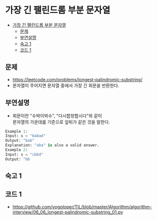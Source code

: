 # 가장 긴 팰린드롬 부분 문자열  

<!-- TOC -->

- [가장 긴 팰린드롬 부분 문자열](#%EA%B0%80%EC%9E%A5-%EA%B8%B4-%ED%8C%B0%EB%A6%B0%EB%93%9C%EB%A1%AC-%EB%B6%80%EB%B6%84-%EB%AC%B8%EC%9E%90%EC%97%B4)
  - [문제](#%EB%AC%B8%EC%A0%9C)
  - [부연설명](#%EB%B6%80%EC%97%B0%EC%84%A4%EB%AA%85)
  - [숙고 1](#%EC%88%99%EA%B3%A0-1)
  - [코드 1](#%EC%BD%94%EB%93%9C-1)

<!-- /TOC -->

## 문제
- https://leetcode.com/problems/longest-palindromic-substring/  
- 문자열이 주어지면 문자열 중에서 가장 긴 회문을 반환한다.
## 부연설명
- 회문이란 "수박이박수", "다시합창합시다"와 같이  
  문자열의 가운데를 기준으로 앞뒤가 같은 것을 말한다.
``` python
Example 1:  
Input: s = "babad"
Output: "bab"
Explanation: "aba" is also a valid answer.
Example 2:  
Input: s = "cbbd"
Output: "bb
```
## 숙고 1
## 코드 1
- https://github.com/yogoloper/TIL/blob/master/Algorithm/algorithm-interview/06_06_longest-palindromic-substring_01.py  
``` python
```

